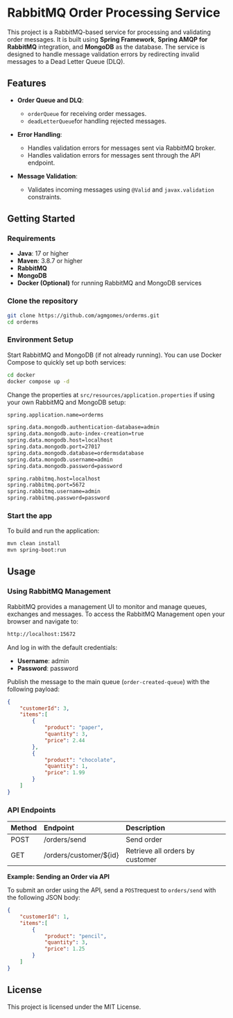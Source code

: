 # RabbitMQ Order Processing Service

This project is a RabbitMQ-based service for processing and validating order
messages. It is built using **Spring Framework**, **Spring AMQP for RabbitMQ** integration,
and **MongoDB** as the database. The service is designed to handle message validation errors by redirecting invalid messages to a Dead Letter Queue (DLQ).

## Features

- **Order Queue and DLQ**:
    - `orderQueue` for receiving order messages.
    - `deadLetterQueue`for handling rejected messages.

- **Error Handling**:
    - Handles validation errors for messages sent via RabbitMQ broker.
    - Handles validation errors for messages sent through the API endpoint.

- **Message Validation**:
    - Validates incoming messages using `@Valid` and `javax.validation` constraints.

## Getting Started
### Requirements

- **Java**: 17 or higher
- **Maven**: 3.8.7 or higher
- **RabbitMQ**
- **MongoDB**
- **Docker (Optional)** for running RabbitMQ and MongoDB services

### Clone the repository

```bash
git clone https://github.com/agmgomes/orderms.git
cd orderms
```

### Environment Setup

Start RabbitMQ and MongoDB (if not already running). You can use Docker Compose
to quickly set up both services:

```bash
cd docker
docker compose up -d
```
Change the properties at `src/resources/application.properties` if using your own
RabbitMQ and MongoDB setup:

```bash
spring.application.name=orderms

spring.data.mongodb.authentication-database=admin
spring.data.mongodb.auto-index-creation=true
spring.data.mongodb.host=localhost
spring.data.mongodb.port=27017
spring.data.mongodb.database=ordermsdatabase
spring.data.mongodb.username=admin
spring.data.mongodb.password=password

spring.rabbitmq.host=localhost
spring.rabbitmq.port=5672
spring.rabbitmq.username=admin
spring.rabbitmq.password=password
```

### Start the app

To build and run the application:
```bash
mvn clean install
mvn spring-boot:run
```

## Usage

### Using RabbitMQ Management

RabbitMQ provides a management UI to monitor and manage queues, exchanges and 
messages. To access the RabbitMQ Management open your browser and navigate to:
```bash
http://localhost:15672
```
And log in with the default credentials:
- **Username**: admin
- **Password**: password

Publish the message to the main queue (`order-created-queue`) with the following
payload:

```json
{
    "customerId": 3,
    "items":[
        {
            "product": "paper",
            "quantity": 3,
            "price": 2.44
        },
        {
            "product": "chocolate",
            "quantity": 1,
            "price": 1.99
        }
    ]
}
```

### API Endpoints

| Method | Endpoint               | Description                    |
|:-------|:-----------------------|:-------------------------------|
| POST   | /orders/send           | Send order                     |
| GET    | /orders/customer/${id} | Retrieve all orders by customer|


**Example: Sending an Order via API**

To submit an order using the API, send a `POST`request to `orders/send` with the
following JSON body:
```json
{
    "customerId": 1,
    "items":[
        {
            "product": "pencil",
            "quantity": 3,
            "price": 1.25
        }
    ]
}
```

## License

This project is licensed under the MIT License.